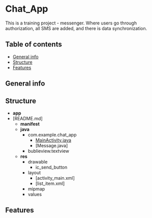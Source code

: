 # Chat_App
This is a training project - messenger.
Where users go through authorization, all SMS are added, and there is data synchronization.

## Table of contents
* [General info](#general-info)
* [Structure](#structure)
* [Features](#features)

## General info

## Structure
- __app__
- [README.md]
  - __manifest__
  - __java__
    - com.example.chat_app
      - [MainActivity.java]()
      - [Message.java]
    - bublieview.textview
  - __res__
    - drawable
      - ic_send_button
    - layout 
      - [activity_main.xml]
      - [list_item.xml]
    - mipmap
    - values
## Features
